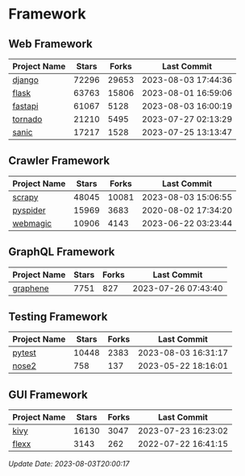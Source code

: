 # Framework

## Web Framework
| Project Name | Stars | Forks | Last Commit |
| ------------ | ----- | ----- | ----------- |
| [django](https://github.com/django/django) | 72296 | 29653 | 2023-08-03 17:44:36 |
| [flask](https://github.com/pallets/flask) | 63763 | 15806 | 2023-08-01 16:59:06 |
| [fastapi](https://github.com/tiangolo/fastapi) | 61067 | 5128 | 2023-08-03 16:00:19 |
| [tornado](https://github.com/tornadoweb/tornado) | 21210 | 5495 | 2023-07-27 02:13:29 |
| [sanic](https://github.com/sanic-org/sanic) | 17217 | 1528 | 2023-07-25 13:13:47 |

## Crawler Framework
| Project Name | Stars | Forks | Last Commit |
| ------------ | ----- | ----- | ----------- |
| [scrapy](https://github.com/scrapy/scrapy) | 48045 | 10081 | 2023-08-03 15:06:55 |
| [pyspider](https://github.com/binux/pyspider) | 15969 | 3683 | 2020-08-02 17:34:20 |
| [webmagic](https://github.com/code4craft/webmagic) | 10906 | 4143 | 2023-06-22 03:23:44 |

## GraphQL Framework
| Project Name | Stars | Forks | Last Commit |
| ------------ | ----- | ----- | ----------- |
| [graphene](https://github.com/graphql-python/graphene) | 7751 | 827 | 2023-07-26 07:43:40 |

## Testing Framework
| Project Name | Stars | Forks | Last Commit |
| ------------ | ----- | ----- | ----------- |
| [pytest](https://github.com/pytest-dev/pytest) | 10448 | 2383 | 2023-08-03 16:31:17 |
| [nose2](https://github.com/nose-devs/nose2) | 758 | 137 | 2023-05-22 18:16:01 |

## GUI Framework
| Project Name | Stars | Forks | Last Commit |
| ------------ | ----- | ----- | ----------- |
| [kivy](https://github.com/kivy/kivy) | 16130 | 3047 | 2023-07-23 16:23:02 |
| [flexx](https://github.com/flexxui/flexx) | 3143 | 262 | 2022-07-22 16:41:15 |

*Update Date: 2023-08-03T20:00:17*